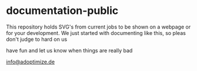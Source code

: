 # documentation-public
This repository holds SVG's from current jobs to be shown on a webpage or for your development.
We just started with documenting like this, so pleas don't judge to hard on us

have fun and let us know when things are really bad

info@adoptimize.de
